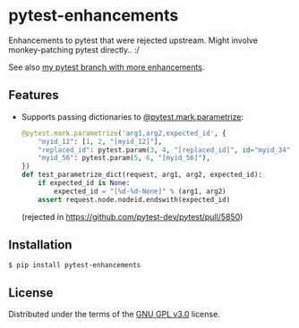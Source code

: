 # pytest-enhancements

Enhancements to pytest that were rejected upstream.
Might involve monkey-patching pytest directly.. :/

See also [my pytest branch with more enhancements](https://github.com/blueyed/pytest/).

## Features

- Supports passing dictionaries to
  [@pytest.mark.parametrize](https://docs.pytest.org/en/latest/reference.html#pytest-mark-parametrize-ref):

  ```python
  @pytest.mark.parametrize('arg1,arg2,expected_id', {
      "myid_12": [1, 2, "[myid_12]"],
      "replaced_id": pytest.param(3, 4, "[replaced_id]", id="myid_34"),
      "myid_56": pytest.param(5, 6, "[myid_56]"),
  })
  def test_parametrize_dict(request, arg1, arg2, expected_id):
      if expected_id is None:
          expected_id = "[%d-%d-None]" % (arg1, arg2)
      assert request.node.nodeid.endswith(expected_id)
  ```
  (rejected in https://github.com/pytest-dev/pytest/pull/5850)

## Installation

    $ pip install pytest-enhancements

## License

Distributed under the terms of the
[GNU GPL v3.0](http://www.gnu.org/licenses/gpl-3.0.txt) license.
